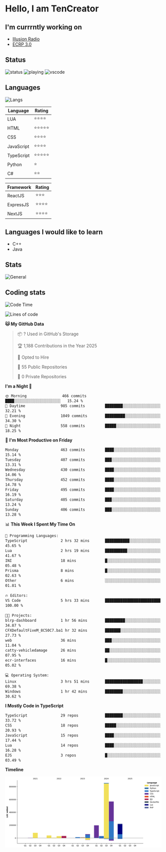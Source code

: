 # Hello, I am TenCreator

## I'm currrntly working on
- [Illusion Radio](https://illusionradio.co.uk/)
- [ECRP 3.0](http://github.com/Emerald-Coast-Roleplay/)

## Status
![status](https://api.statusbadges.me/badge/status/518334475038359555?simple=true&style=for-the-badge)
![playing](https://api.statusbadges.me/badge/playing/518334475038359555?style=for-the-badge)
![vscode](https://api.statusbadges.me/badge/vscode/518334475038359555?style=for-the-badge)

## Languages
![Langs](https://github-readme-stats.vercel.app/api/top-langs/?username=tencreator&layout=compact&theme=radical)


|Language|Rating|
|--------|------|
|LUA|⭐️⭐️⭐️⭐️|
|HTML|⭐️⭐️⭐️⭐️⭐️|
|CSS|⭐️⭐️⭐️⭐️|
|JavaScript|⭐️⭐️⭐️⭐️|
|TypeScript|⭐️⭐️⭐️⭐️⭐️|
|Python|⭐️|
|C#|⭐️⭐️ |

|Framework|Rating|
|--------|------|
|ReactJS|⭐️⭐️⭐|
|ExpressJS|⭐️⭐️⭐️⭐️|
|NextJS|⭐️⭐️⭐⭐️|

## Languages I would like to learn
- C++
- Java

## Stats
![General](https://github-readme-stats.vercel.app/api?username=tencreator&show_icons=true&theme=radical)

## Coding stats

<!--START_SECTION:waka-->
![Code Time](http://img.shields.io/badge/Code%20Time-494%20hrs%2055%20mins-blue)

![Lines of code](https://img.shields.io/badge/From%20Hello%20World%20I%27ve%20Written-2.1%20million%20lines%20of%20code-blue)

**🐱 My GitHub Data** 

> 📦 ? Used in GitHub's Storage 
 > 
> 🏆 1,188 Contributions in the Year 2025
 > 
> 💼 Opted to Hire
 > 
> 📜 55 Public Repositories 
 > 
> 🔑 0 Private Repositories 
 > 
**I'm a Night 🦉** 

```text
🌞 Morning                466 commits         ████░░░░░░░░░░░░░░░░░░░░░   15.24 % 
🌆 Daytime                985 commits         ████████░░░░░░░░░░░░░░░░░   32.21 % 
🌃 Evening                1049 commits        █████████░░░░░░░░░░░░░░░░   34.30 % 
🌙 Night                  558 commits         █████░░░░░░░░░░░░░░░░░░░░   18.25 % 
```
📅 **I'm Most Productive on Friday** 

```text
Monday                   463 commits         ████░░░░░░░░░░░░░░░░░░░░░   15.14 % 
Tuesday                  407 commits         ███░░░░░░░░░░░░░░░░░░░░░░   13.31 % 
Wednesday                430 commits         ████░░░░░░░░░░░░░░░░░░░░░   14.06 % 
Thursday                 452 commits         ████░░░░░░░░░░░░░░░░░░░░░   14.78 % 
Friday                   495 commits         ████░░░░░░░░░░░░░░░░░░░░░   16.19 % 
Saturday                 405 commits         ███░░░░░░░░░░░░░░░░░░░░░░   13.24 % 
Sunday                   406 commits         ███░░░░░░░░░░░░░░░░░░░░░░   13.28 % 
```


📊 **This Week I Spent My Time On** 

```text
💬 Programming Languages: 
TypeScript               2 hrs 32 mins       ███████████░░░░░░░░░░░░░░   45.65 % 
Lua                      2 hrs 19 mins       ██████████░░░░░░░░░░░░░░░   41.67 % 
INI                      18 mins             █░░░░░░░░░░░░░░░░░░░░░░░░   05.48 % 
Prisma                   8 mins              █░░░░░░░░░░░░░░░░░░░░░░░░   02.63 % 
Other                    6 mins              ░░░░░░░░░░░░░░░░░░░░░░░░░   01.81 % 

🔥 Editors: 
VS Code                  5 hrs 33 mins       █████████████████████████   100.00 % 

🐱‍💻 Projects: 
blrp-dashboard           1 hr 56 mins        █████████░░░░░░░░░░░░░░░░   34.87 % 
CFXDefaultFiveM_8C50C7.ba1 hr 32 mins        ███████░░░░░░░░░░░░░░░░░░   27.73 % 
web                      36 mins             ███░░░░░░░░░░░░░░░░░░░░░░   11.04 % 
catty-vehicledamage      26 mins             ██░░░░░░░░░░░░░░░░░░░░░░░   07.95 % 
ecr-interfaces           16 mins             █░░░░░░░░░░░░░░░░░░░░░░░░   05.02 % 

💻 Operating System: 
Linux                    3 hrs 51 mins       █████████████████░░░░░░░░   69.38 % 
Windows                  1 hr 42 mins        ████████░░░░░░░░░░░░░░░░░   30.62 % 
```

**I Mostly Code in TypeScript** 

```text
TypeScript               29 repos            ████████░░░░░░░░░░░░░░░░░   33.72 % 
CSS                      18 repos            █████░░░░░░░░░░░░░░░░░░░░   20.93 % 
JavaScript               15 repos            ████░░░░░░░░░░░░░░░░░░░░░   17.44 % 
Lua                      14 repos            ████░░░░░░░░░░░░░░░░░░░░░   16.28 % 
EJS                      3 repos             █░░░░░░░░░░░░░░░░░░░░░░░░   03.49 % 
```



**Timeline**

![Lines of Code chart](https://raw.githubusercontent.com/tencreator/tencreator/main/assets/bar_graph.png)


<!--END_SECTION:waka-->
